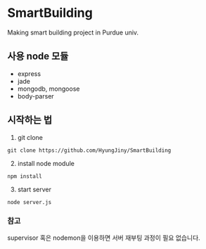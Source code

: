 # SmartBuilding
Making smart building project in Purdue univ.

## 사용 node 모듈
* express
* jade
* mongodb, mongoose
* body-parser

## 시작하는 법
1. git clone
```
git clone https://github.com/HyungJiny/SmartBuilding
```

2. install node module
```
npm install
```

3. start server
```
node server.js
```

### 참고
supervisor 혹은 nodemon을 이용하면 서버 재부팅 과정이 필요 없습니다.

